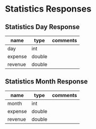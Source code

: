 # Statistics Responses

## Statistics Day Response

| name    | type   | comments |
| ------- | ------ | -------- |
| day     | int    |          |
| expense | double |          |
| revenue | double |          |

## Statistics Month Response

| name    | type   | comments |
| ------- | ------ | -------- |
| month   | int    |          |
| expense | double |          |
| revenue | double |          |
